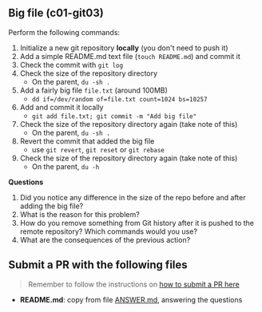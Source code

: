 ## Big file (c01-git03)

Perform the following commands:
1. Initialize a new git repository **locally** (you don't need to push it)
2. Add a simple README.md text file (`touch README.md`) and commit it
3. Check the commit with `git log`
4. Check the size of the repository directory
    - On the parent, `du -sh .`
5. Add a fairly big file `file.txt` (around 100MB)
    - `dd if=/dev/random of=file.txt count=1024 bs=10257`
6. Add and commit it locally
    - `git add file.txt; git commit -m "Add big file"`
7. Check the size of the repository directory again (take note of this)
    - On the parent, `du -sh .`
8. Revert the commit that added the big file
    - use `git revert`, `git reset` or `git rebase`
9. Check the size of the repository directory again (take note of this)
    - On the parent, `du -h`

**Questions**

1. Did you notice any difference in the size of the repo before and after adding the big file?
2. What is the reason for this problem?
3. How do you remove something from Git history after it is pushed to the remote repository? Which commands would you use? 
4. What are the consequences of the previous action?

## Submit a PR with the following files

> Remember to follow the instructions on [how to submit a PR here](/README.md#exercises)

- **README.md**: copy from file [ANSWER.md](ANSWER.md), answering the questions